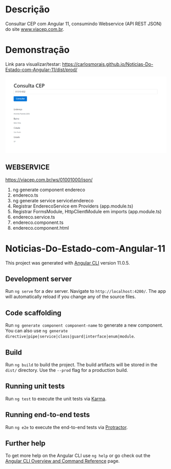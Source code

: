 # Descrição
Consultar CEP com Angular 11, consumindo Webservice (API REST JSON) do site www.viacep.com.br.

# Demonstração
Link para visualizar/testar: https://carlosmorais.github.io/Noticias-Do-Estado-com-Angular-11/dist/prod/

![alt text](src/assets/print.png) 

## WEBSERVICE
https://viacep.com.br/ws/01001000/json/

1. ng generate component endereco
2. endereco.ts
3. ng generate service service\endereco
4. Registrar EnderecoService em Providers (app.module.ts)
5. Registrar FormsModule, HttpClientModule em imports (app.module.ts)
6. endereco.service.ts 
7. endereco.component.ts
8. endereco.component.html

# Noticias-Do-Estado-com-Angular-11
This project was generated with [Angular CLI](https://github.com/angular/angular-cli) version 11.0.5.

## Development server

Run `ng serve` for a dev server. Navigate to `http://localhost:4200/`. The app will automatically reload if you change any of the source files.

## Code scaffolding

Run `ng generate component component-name` to generate a new component. You can also use `ng generate directive|pipe|service|class|guard|interface|enum|module`.

## Build

Run `ng build` to build the project. The build artifacts will be stored in the `dist/` directory. Use the `--prod` flag for a production build.

## Running unit tests

Run `ng test` to execute the unit tests via [Karma](https://karma-runner.github.io).

## Running end-to-end tests

Run `ng e2e` to execute the end-to-end tests via [Protractor](http://www.protractortest.org/).

## Further help

To get more help on the Angular CLI use `ng help` or go check out the [Angular CLI Overview and Command Reference](https://angular.io/cli) page.

